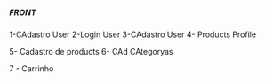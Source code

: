 

#####  FRONT

1-CAdastro User
2-Login User
3-CAdastro User
4- Products Profile

5- Cadastro de products
6- CAd CAtegoryas

7 - Carrinho
